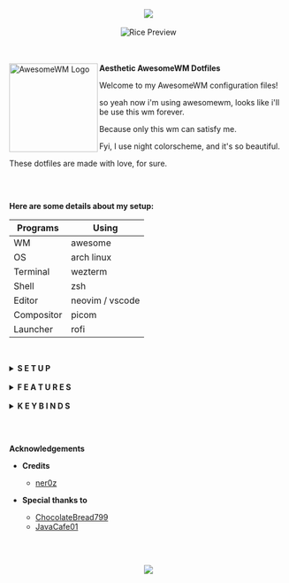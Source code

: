 <!-- Screenshot -->
<div align="center">
    <img src="https://awesomewm.org/images/awesome-logo.svg">
</div>

<br>

<div align="center">
    <img src="assets/awesome.png" alt="Rice Preview">
</div>

<br>
<br>

<a href="https://awesomewm.org/"><img alt="AwesomeWM Logo" height="160" align = "left" src="https://awesomewm.org/doc/api/images/AUTOGEN_wibox_logo_logo_and_name.svg"></a>
<b>  Aesthetic AwesomeWM Dotfiles  </b>

Welcome to my AwesomeWM configuration files! 

so yeah now i'm using awesomewm, looks like i'll be use this wm forever.

Because only this wm can satisfy me.

Fyi, I use night colorscheme, and it's so beautiful.

These dotfiles are made with love, for sure.

<h2></h2><br>

**Here are some details about my setup:**

| Programs   | Using             |
| ---------- | ----------------- |
| WM         | awesome           |
| OS         | arch linux        |
| Terminal   | wezterm           |
| Shell      | zsh               |
| Editor     | neovim / vscode   |
| Compositor | picom             |
| Launcher   | rofi              |

<h2></h2><br>

<details>
<summary><strong>S E T U P</strong></summary>

   > This is step-by-step how to install these dotfiles. Just [R.T.F.M](https://en.wikipedia.org/wiki/RTFM).

   1. Install dependencies and enable services

      + Dependencies

      - **Arch Linux** (and all Arch-based distributions)

            *Assuming your AUR helper is* `yay`

            ```shell
            yay -Sy awesome-git picom-ibhagwan-git wezterm rofi todo-bin acpi acpid \
            wireless_tools jq inotify-tools polkit-gnome xdotool xclip maim \
            brightnessctl alsa-utils alsa-tools pulseaudio lm_sensors \
            mpd mpc mpdris2 ncmpcpp playerctl --needed 
            ```

      + Services

         ```shell
         # For automatically launching mpd on login
         systemctl --user enable mpd.service
         systemctl --user start mpd.service

         # For charger plug/unplug events (if you have a battery)
         sudo systemctl enable acpid.service
         sudo systemctl start acpid.service
         ```

   2. Install needed fonts

      You will need to install a few fonts (mainly icon fonts) in order for text and icons to be rendered properly.

      Necessary fonts:
      + **Iosevka**  - [here](https://github.com/ryanoasis/nerd-fonts/)
      + **Icomoon**  - [here](https://www.dropbox.com/s/hrkub2yo9iapljz/icomoon.zip?dl=0)
      + **Material** - [here](https://github.com/google/material-design-icons)

      Once you download them and unpack them, place them into `~/.fonts` or `~/.local/share/fonts`.
   
   3. Install my AwesomeWM configuration files

      > Clone this repository

      ```shell
      git clone https://github.com/rxyhn/dotfiles.git
      cd dotfiles
      ```

      > Copy config and binaries files

      ```shell
      cp -r config/* ~/.config/
      cp -r bin/* ~/.local/bin/
      cp -r misc/. ~/
      ```

      > You have to add `TODO_PATH` in your env variable

      ```shell
      export TODO_PATH="path/to/todo"
      ```

   4. Configure stuff

      The relevant files are inside your `~/.config/awesome` directory.

      + User preferences and default applications

         In `rc.lua` there is a *Default Applications* section where user preferences and default applications are defined.
         You should change those to your liking.

         Note: For the weather widgets to work, you will also need to create an account on [openweathermap](https://openweathermap.org), get your key, look for your city ID, and set `openweathermap_key` and `openweathermap_city_id` accordingly.

   5. Lastly, log out from your current desktop session and log in into AwesomeWM.

</details>

<br>

<details>
<summary><strong>F E A T U R E S</strong></summary>

<b>These are the features included in my AwesomeWM setups!</b>


   + Beautiful `colorscheme` ikr, named `night` and created by [ner0z](https://github.com/ner0z)
   + Aesthetic `Dashboard` ngl.
   + Custom mouse-friendly `ncmpcpp` UI with album art ofc.
      - <details>
         <summary>Preview</summary>

         *this is so aesthetic isn't it?*

         <div align="left">
         <img src="assets/ncmpcpp.png" width="500px" alt="ncmpcpp preview">
         </div>
         </details>
   + `Word Clock Lockscreen` with PAM Integration
      - <details>

         *A beautiful word clock is on the lockscreen!*

         <summary>Preview</summary>
         <div align="left">
         <img src="assets/lockscreen.png" width="500px" alt="word clock lockscreen preview">
         </div>
         </details>
   + Notification Center
   + Control Panel
   + ToDo Reminder
   + Battery Indicator
   + PopUp Notifications
   + Applications Launcher
   + Some Tooltip Widget
   + Hardware Monitor

</details>

<br>

<details>
<summary><strong>K E Y B I N D S</strong></summary>

I use <kbd>super</kbd> AKA Windows key as my main modifier.
also with <kbd>alt, shift, and ctrl</kbd>

**Keyboard**

| Keybind                                 | Action                                                    |
|-----------------------------------------|-----------------------------------------------------------|
| <kbd>super + enter</kbd>                | Spawn terminal                                            |
| <kbd>super + w</kbd>                    | Spawn web browser                                         |
| <kbd>super + x</kbd>                    | Spawn color picker                                        |
| <kbd>super + f</kbd>                    | Spawn file manager                                        |
| <kbd>super + d</kbd>                    | Launch applications launcher                              |
| <kbd>super + shift + d</kbd>            | Toggle dashboard                                          |
| <kbd>super + q</kbd>                    | Close client                                              |
| <kbd>super + ctrl + l</kbd>             | Toggle lock screen                                        |
| <kbd>super + [1-0]</kbd>                | View tag AKA change workspace (for you i3/bsp folks)      |
| <kbd>super + shift + [1-0]</kbd>        | Move focused client to tag                                |
| <kbd>super + space</kbd>                | Select next layout                                        |
| <kbd>super + s</kbd>                    | Set tiling layout                                         |
| <kbd>super + shift + s</kbd>            | Set floating layout                                       |
| <kbd>super + c</kbd>                    | Center floating client                                    |
| <kbd>super + [arrow keys]</kbd>         | Change focus by direction                                 |
| <kbd>super + shift + f</kbd>            | Toggle fullscreen                                         |
| <kbd>super + m</kbd>                    | Toggle maximize                                           |
| <kbd>super + n</kbd>                    | Minimize                                                  |
| <kbd>ctrl + shift + n</kbd>             | Restore minimized                                         |
| <kbd>alt + tab</kbd>                    | Window switcher                                           |

<br>

**Mouse on the desktop**

| Mousebind          | Action                                     |
|--------------------|--------------------------------------------|
| `left click`       | Dismiss all notifications                  |
| `right click`      | App drawer                                 |
| `middle click`     | Toggle Dashboard                           |
| `scroll up/down`   | Cycle through tags                         |

*... And many many more! for more information check `awesome/configuration/keys.lua`*

</details>

<h2></h2><br>

**Acknowledgements**

   - **Credits**
      + [ner0z](https://github.com/ner0z)

   - **Special thanks to**
      + [ChocolateBread799](https://github.com/ChocolateBread799)
      + [JavaCafe01](https://github.com/JavaCafe01)

<h2></h2><br>

<p align="center"><a href="https://github.com/rxyhn/AwesomeWM-Dotfiles/blob/main/.github/LICENSE"><img src="https://img.shields.io/static/v1.svg?style=flat-square&label=License&message=GPL-3.0&logoColor=eceff4&logo=github&colorA=061115&colorB=67AFC1"/></a></p>
